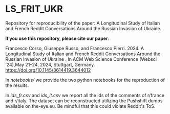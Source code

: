 # LS_FRIT_UKR
Repository for reproducibility of the paper: A Longitudinal Study of Italian and French Reddit Conversations Around the Russian Invasion of Ukraine. 


**If you use this repository, please cite our paper**: 

Francesco Corso, Giuseppe Russo, and Francesco Pierri. 2024. A Longitudinal Study of Italian and French Reddit Conversations Around the Russian Invasion of Ukraine . In ACM Web Science Conference (Websci ’24),May 21–24, 2024, Stuttgart, Germany. https://doi.org/10.1145/3614419.3644012


In *notebooks/* we provide the two python notebooks for the reproduction of the results.

In *ids_fr.csv* and *ids_it.csv* we report all the ids of the comments of r/france and r/italy.
The dataset can be reconstructed utilizing the Pushshift dumps available on the-eye.eu. Be mindful that this could violate Reddit's ToS.
